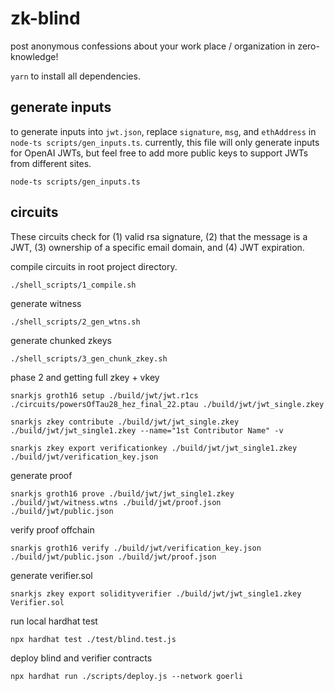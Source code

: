 # zk-blind

post anonymous confessions about your work place / organization in zero-knowledge!

`yarn` to install all dependencies.

## generate inputs

to generate inputs into `jwt.json`, replace `signature`, `msg`, and `ethAddress` in `node-ts scripts/gen_inputs.ts`. currently, this file will only generate inputs for OpenAI JWTs, but feel free to add more public keys to support JWTs from different sites.
```
node-ts scripts/gen_inputs.ts
``` 

## circuits 

These circuits check for (1) valid rsa signature, (2) that the message is a JWT, (3) ownership of a specific email domain, and (4) JWT expiration.

compile circuits in root project directory.
```
./shell_scripts/1_compile.sh
```

generate witness
```
./shell_scripts/2_gen_wtns.sh
```

generate chunked zkeys
```
./shell_scripts/3_gen_chunk_zkey.sh
```

phase 2 and getting full zkey + vkey
```
snarkjs groth16 setup ./build/jwt/jwt.r1cs ./circuits/powersOfTau28_hez_final_22.ptau ./build/jwt/jwt_single.zkey

snarkjs zkey contribute ./build/jwt/jwt_single.zkey ./build/jwt/jwt_single1.zkey --name="1st Contributor Name" -v

snarkjs zkey export verificationkey ./build/jwt/jwt_single1.zkey ./build/jwt/verification_key.json

```

generate proof
```
snarkjs groth16 prove ./build/jwt/jwt_single1.zkey ./build/jwt/witness.wtns ./build/jwt/proof.json ./build/jwt/public.json
```

verify proof offchain
```
snarkjs groth16 verify ./build/jwt/verification_key.json ./build/jwt/public.json ./build/jwt/proof.json
```

generate verifier.sol
```
snarkjs zkey export solidityverifier ./build/jwt/jwt_single1.zkey Verifier.sol
```

run local hardhat test 
```
npx hardhat test ./test/blind.test.js
```

deploy blind and verifier contracts
```
npx hardhat run ./scripts/deploy.js --network goerli
```


